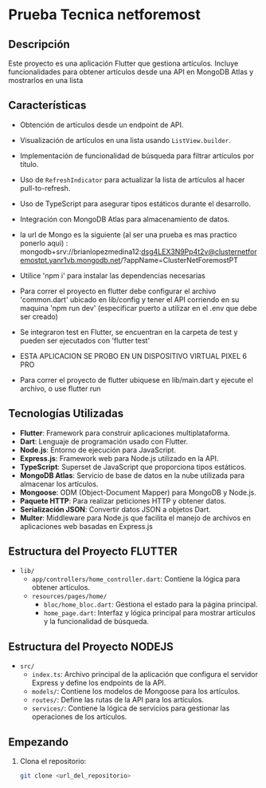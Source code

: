 # Prueba Tecnica netforemost

## Descripción
Este proyecto es una aplicación Flutter que gestiona artículos. Incluye funcionalidades para obtener artículos desde una API en MongoDB Atlas y mostrarlos en una lista

## Características
- Obtención de artículos desde un endpoint de API.
- Visualización de artículos en una lista usando `ListView.builder`.
- Implementación de funcionalidad de búsqueda para filtrar artículos por título.
- Uso de `RefreshIndicator` para actualizar la lista de artículos al hacer pull-to-refresh.
- Uso de TypeScript para asegurar tipos estáticos durante el desarrollo.
- Integración con MongoDB Atlas para almacenamiento de datos.
- la url de Mongo es la siguiente (al ser una prueba es mas practico ponerlo aqui) : mongodb+srv://brianlopezmedina12:dsg4LEX3N9Pp4t2v@clusternetforemostpt.yanr1vb.mongodb.net/?appName=ClusterNetForemostPT
- Utilice 'npm i' para instalar las dependencias necesarias

- Para correr el proyecto en flutter debe configurar el archivo 'common.dart' ubicado en lib/config y tener el API corriendo en su maquina 'npm run dev' (especificar puerto a utilizar en el .env que debe ser creado)

- Se integraron test en Flutter, se encuentran en la carpeta de test y pueden ser ejecutados con 'flutter test'

- ESTA APLICACION SE PROBO EN UN DISPOSITIVO VIRTUAL PIXEL 6 PRO

- Para correr el proyecto de flutter ubiquese en lib/main.dart y ejecute el archivo, o use flutter run

## Tecnologías Utilizadas
- **Flutter**: Framework para construir aplicaciones multiplataforma.
- **Dart**: Lenguaje de programación usado con Flutter.
- **Node.js**: Entorno de ejecución para JavaScript.
- **Express.js**: Framework web para Node.js utilizado en la API.
- **TypeScript**: Superset de JavaScript que proporciona tipos estáticos.
- **MongoDB Atlas**: Servicio de base de datos en la nube utilizada para almacenar los artículos.
- **Mongoose**: ODM (Object-Document Mapper) para MongoDB y Node.js.
- **Paquete HTTP**: Para realizar peticiones HTTP y obtener datos.
- **Serialización JSON**: Convertir datos JSON a objetos Dart.
- **Multer**: Middleware para Node.js que facilita el manejo de archivos en aplicaciones web basadas en Express.js

## Estructura del Proyecto FLUTTER 
- `lib/`
  - `app/controllers/home_controller.dart`: Contiene la lógica para obtener artículos.
  - `resources/pages/home/`
    - `bloc/home_bloc.dart`: Gestiona el estado para la página principal.
    - `home_page.dart`: Interfaz y lógica principal para mostrar artículos y la funcionalidad de búsqueda.
   
## Estructura del Proyecto NODEJS
- `src/`
  - `index.ts`: Archivo principal de la aplicación que configura el servidor Express y define los endpoints de la API.
  - `models/`: Contiene los modelos de Mongoose para los artículos.
  - `routes/`: Define las rutas de la API para los artículos.
  - `services/`: Contiene la lógica de servicios para gestionar las operaciones de los artículos.


## Empezando
1. Clona el repositorio:
   ```bash
   git clone <url_del_repositorio>
